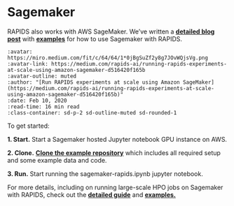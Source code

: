# Sagemaker

RAPIDS also works with AWS SageMaker. We’ve written a **[detailed
blog post](https://medium.com/rapids-ai/running-rapids-experiments-at-scale-using-amazon-sagemaker-d516420f165b)**
with **[examples](https://github.com/rapidsai/cloud-ml-examples/tree/main/aws)**
for how to use Sagemaker with RAPIDS.

```{article-info}
:avatar: https://miro.medium.com/fit/c/64/64/1*0jBgSuZf2y8g7JOvWQjsVg.png
:avatar-link: https://medium.com/rapids-ai/running-rapids-experiments-at-scale-using-amazon-sagemaker-d516420f165b
:avatar-outline: muted
:author: "[Run RAPIDS experiments at scale using Amazon SageMaker](https://medium.com/rapids-ai/running-rapids-experiments-at-scale-using-amazon-sagemaker-d516420f165b)"
:date: Feb 10, 2020
:read-time: 16 min read
:class-container: sd-p-2 sd-outline-muted sd-rounded-1
```

To get started:

**1. Start.** Start a Sagemaker hosted Jupyter notebook GPU instance on AWS.

**2. Clone.** **[Clone the example
repository](https://github.com/shashankprasanna/sagemaker-rapids.git)** which
includes all required setup and some example data and code.

**3. Run.** Start running the sagemaker-rapids.ipynb jupyter notebook.

For more details, including on running large-scale HPO jobs on Sagemaker with
RAPIDS, check out the **[detailed
guide](https://medium.com/rapids-ai/running-rapids-experiments-at-scale-using-amazon-sagemaker-d516420f165b)**
and **[examples.](https://github.com/rapidsai/cloud-ml-examples/tree/main/aws)**
